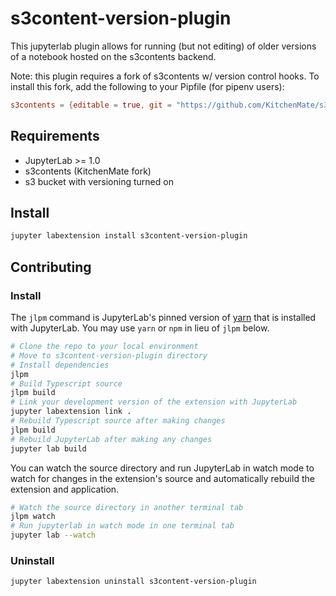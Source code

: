 # s3content-version-plugin

This jupyterlab plugin allows for running (but not editing) of older versions of a notebook hosted on the s3contents backend.

Note: this plugin requires a fork of s3contents w/ version control hooks.
To install this fork, add the following to your Pipfile (for pipenv users):
```toml
s3contents = {editable = true, git = "https://github.com/KitchenMate/s3contents.git", ref = "master"}
```

## Requirements

* JupyterLab >= 1.0
* s3contents (KitchenMate fork)
* s3 bucket with versioning turned on

## Install

```bash
jupyter labextension install s3content-version-plugin
```

## Contributing

### Install

The `jlpm` command is JupyterLab's pinned version of
[yarn](https://yarnpkg.com/) that is installed with JupyterLab. You may use
`yarn` or `npm` in lieu of `jlpm` below.

```bash
# Clone the repo to your local environment
# Move to s3content-version-plugin directory
# Install dependencies
jlpm
# Build Typescript source
jlpm build
# Link your development version of the extension with JupyterLab
jupyter labextension link .
# Rebuild Typescript source after making changes
jlpm build
# Rebuild JupyterLab after making any changes
jupyter lab build
```

You can watch the source directory and run JupyterLab in watch mode to watch for changes in the extension's source and automatically rebuild the extension and application.

```bash
# Watch the source directory in another terminal tab
jlpm watch
# Run jupyterlab in watch mode in one terminal tab
jupyter lab --watch
```

### Uninstall

```bash
jupyter labextension uninstall s3content-version-plugin
```

